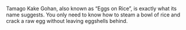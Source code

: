 Tamago Kake Gohan, also known as “Eggs on Rice”, is exactly what its name suggests. You only need to know how to steam a bowl of rice and crack a raw egg without leaving eggshells behind.